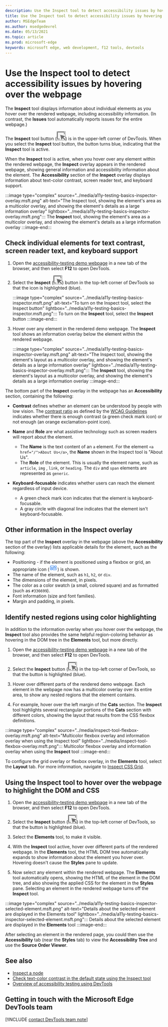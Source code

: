 ```yaml
---
description: Use the Inspect tool to detect accessibility issues by hovering over the webpage.
title: Use the Inspect tool to detect accessibility issues by hovering over the webpage
author: MSEdgeTeam
ms.author: msedgedevrel
ms.date: 05/13/2021
ms.topic: article
ms.prod: microsoft-edge
keywords: microsoft edge, web development, f12 tools, devtools
---
```

# Use the Inspect tool to detect accessibility issues by hovering over the webpage

The **Inspect** tool displays information about individual elements as you hover over the rendered webpage, including accessibility information.
(In contrast, the **Issues** tool automatically reports issues for the entire webpage.)

The **Inspect** tool button \(![Inspect](../media/inspect-icon.msft.png)\) is in the upper-left corner of DevTools.  When you select the **Inspect** tool button, the button turns blue, indicating that the **Inspect** tool is active.

When the **Inspect** tool is active, when you hover over any element within the rendered webpage, the **Inspect** overlay appears in the rendered webpage, showing general information and accessibility information about the element.  The **Accessibility** section of the **Inspect** overlay displays information about text-color contrast, screen reader text, and keyboard support.

:::image type="complex" source="../media/a11y-testing-basics-inspector-overlay.msft.png" alt-text="The Inspect tool, showing the element's area as a multicolor overlay, and showing the element's details as a large information overlay" lightbox="../media/a11y-testing-basics-inspector-overlay.msft.png":::
    The **Inspect** tool, showing the element's area as a multicolor overlay, and showing the element's details as a large information overlay
:::image-end:::


## Check individual elements for text contrast, screen reader text, and keyboard support

<!-- Inspect tool: Accessibility section of overlay -->

1.  Open the [accessibility-testing demo webpage][DevToolsA11yErrorsDemopage] in a new tab of the browser, and then select **F12** to open DevTools.

1.  Select the **Inspect** \(![Inspect](../media/inspect-icon.msft.png)\) button in the top-left corner of DevTools so that the icon is highlighted (blue).

    :::image type="complex" source="../media/a11y-testing-basics-inspector.msft.png" alt-text="To turn on the Inspect tool, select the Inspect button" lightbox="../media/a11y-testing-basics-inspector.msft.png":::
        To turn on the **Inspect** tool, select the **Inspect** button
    :::image-end:::

1.  Hover over any element in the rendered demo webpage.  The **Inspect** tool shows an information overlay below the element within the rendered webpage.

    :::image type="complex" source="../media/a11y-testing-basics-inspector-overlay.msft.png" alt-text="The Inspect tool, showing the element's layout as a multicolor overlay, and showing the element's details as a large information overlay" lightbox="../media/a11y-testing-basics-inspector-overlay.msft.png":::
        The **Inspect** tool, showing the element's layout as a multicolor overlay, and showing the element's details as a large information overlay
    :::image-end:::

The bottom part of the **Inspect** overlay in the webpage has an **Accessibility** section, containing the following:

*   **Contrast** defines whether an element can be understood by people with low vision.  The [contrast ratio][W3CContrastRatio] as defined by the [WCAG Guidelines][WCAG] indicates whether there is enough contrast (a green check mark icon) or not enough (an orange exclamation-point icon).

*   **Name** and **Role** are what assistive technology such as screen readers will report about the element.
    *   The **Name** is the text content of an `a` element.  For the element `<a href="/">About Us</a>`, the **Name** shown in the Inspect tool is "About Us".
    *   The **Role** of the element.  This is usually the element name, such as `article`, `img` , `link`, or `heading`.  The `div` and `span` elements are represented as `generic`.

*   **Keyboard-focusable** indicates whether users can reach the element regardless of input device.
    *   A green check mark icon indicates that the element is keyboard-focusable.
    *   A gray circle with diagonal line indicates that the element isn't keyboard-focusable.


## Other information in the Inspect overlay

<!-- general info about the Inspect tool, not particularly focused on accessibility -->

The top part of the **Inspect** overlay in the webpage (above the **Accessibility** section of the overlay) lists applicable details for the element, such as the following:

*   Positioning - if the element is positioned using a flexbox or grid, an appropriate icon \(![Grid layout icon](../media/grid-icon.msft.png)\) is shown.
*   The name of the element, such as `h1`, `h2`, or `div`.
*   The dimensions of the element, in pixels.
*   The color as a color swatch (a small, colored square) and as formatted (such as `#336699`).
*   Font information (size and font families).
*   Margin and padding, in pixels.


## Identify nested regions using color highlighting

<!-- general info about the Inspect tool, not particularly focused on accessibility -->

In addition to the information overlay when you hover over the webpage, the **Inspect** tool also provides the same helpful region-coloring behavior as hovering in the DOM tree in the **Elements** tool, but more directly.

1.  Open the [accessibility-testing demo webpage][DevToolsA11yErrorsDemopage] in a new tab of the browser, and then select **F12** to open DevTools.

1.  Select the **Inspect** button \(![Inspect tool icon](../media/inspect-icon.msft.png)\) in the top-left corner of DevTools, so that the button is highlighted (blue).

1.  Hover over different parts of the rendered demo webpage.  Each element in the webpage now has a multicolor overlay over its entire area, to show any nested regions that the element contains.

1.  For example, hover over the left margin of the **Cats** section.  The **Inspect** tool highlights several rectangular portions of the **Cats** section with different colors, showing the layout that results from the CSS flexbox definitions.

:::image type="complex" source="../media/inspect-tool-flexbox-overlay.msft.png" alt-text="Multicolor flexbox overlay and information overlay when using the Inspect tool" lightbox="../media/inspect-tool-flexbox-overlay.msft.png":::
    Multicolor flexbox overlay and information overlay when using the **Inspect** tool
:::image-end:::

To configure the grid overlay or flexbox overlay, in the **Elements** tool, select the **Layout** tab.  For more information, navigate to [Inspect CSS Grid](..\css\grid.md).


## Using the Inspect tool to hover over the webpage to highlight the DOM and CSS

<!-- general info about the Inspect tool, not particularly focused on accessibility -->

1.  Open the [accessibility-testing demo webpage][DevToolsA11yErrorsDemopage] in a new tab of the browser, and then select **F12** to open DevTools.

1.  Select the **Inspect** button \(![the Inspect tool](../media/inspect-icon.msft.png)\) in the top-left corner of DevTools, so that the button is highlighted (blue).

1.  Select the **Elements** tool, to make it visible.

1.  With the **Inspect** tool active, hover over different parts of the rendered webpage.  In the **Elements** tool, the HTML DOM tree automatically expands to show information about the element you hover over.  Hovering doesn't cause the **Styles** pane to update.

1.  Now select any element within the rendered webpage.  The **Elements** tool automatically opens, showing the HTML of the element in the DOM tree, and also showing the applied CSS for the element in the **Styles** pane.  Selecting an element in the rendered webpage turns off the **Inspect** tool.

:::image type="complex" source="../media/a11y-testing-basics-inspector-selected-element.msft.png" alt-text="Details about the selected element are displayed in the Elements tool" lightbox="../media/a11y-testing-basics-inspector-selected-element.msft.png":::
    Details about the selected element are displayed in the **Elements** tool
:::image-end:::

After selecting an element in the rendered page, you could then use the **Accessibility** tab (near the **Styles** tab) to view the **Accessibility Tree** and use the **Source Order Viewer**.


## See also

*  [Inspect a node](../dom/index.md#inspect-a-node)
*  [Check text-color contrast in the default state using the Inspect tool](test-inspect-text-contrast.md)
*  [Overview of accessibility testing using DevTools](accessibility-testing-in-devtools.md)


## Getting in touch with the Microsoft Edge DevTools team  

[!INCLUDE [contact DevTools team note](../includes/contact-devtools-team-note.md)]  


<!-- links -->
[DevToolsA11yErrorsDemopage]: https://microsoftedge.github.io/DevToolsSamples/a11y-testing/page-with-errors.html "Accessibility-testing demo webpage | GitHub"
[W3CContrastRatio]: https://www.w3.org/TR/WCAG21/#dfn-contrast-ratio "contrast ratio | W3C"
[WCAG]: https://www.w3.org/TR/WCAG21/ "Web Content Accessibility Guidelines | W3C"

